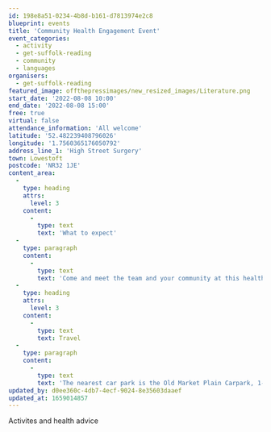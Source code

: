 ```yaml
---
id: 198e8a51-0234-4b8d-b161-d7813974e2c8
blueprint: events
title: 'Community Health Engagement Event'
event_categories:
  - activity
  - get-suffolk-reading
  - community
  - languages
organisers:
  - get-suffolk-reading
featured_image: offthepressimages/new_resized_images/Literature.png
start_date: '2022-08-08 10:00'
end_date: '2022-08-08 15:00'
free: true
virtual: false
attendance_information: 'All welcome'
latitude: '52.482239408796026'
longitude: '1.7560365176050792'
address_line_1: 'High Street Surgery'
town: Lowestoft
postcode: 'NR32 1JE'
content_area:
  -
    type: heading
    attrs:
      level: 3
    content:
      -
        type: text
        text: 'What to expect'
  -
    type: paragraph
    content:
      -
        type: text
        text: 'Come and meet the team and your community at this health event held at Lowestoft Surgery. There will be activities for children, a chance to meet the team, refreshments and healthy snacks, health information and advice and an opportunity to talk to local health and wellbeing organisations.'
  -
    type: heading
    attrs:
      level: 3
    content:
      -
        type: text
        text: Travel
  -
    type: paragraph
    content:
      -
        type: text
        text: 'The nearest car park is the Old Market Plain Carpark, 1-minute from the venue. The nearest bus stop is Adrian Road Bus Stop, a 6-minute walk away.'
updated_by: d0ee360c-4db7-4ecf-9024-8e35603daaef
updated_at: 1659014857
---
```

Activites and health advice